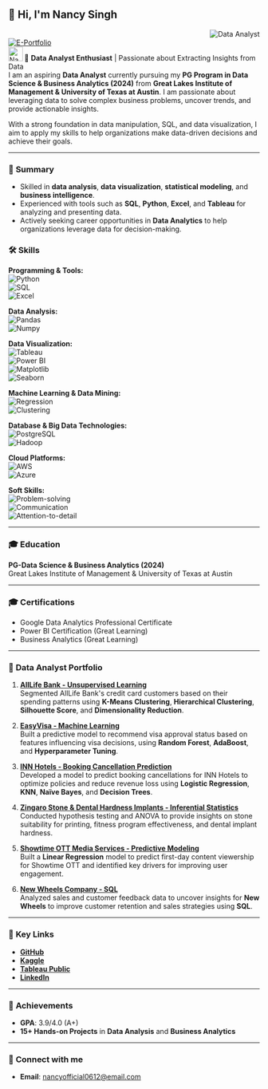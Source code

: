 
## 👋 Hi, I'm Nancy Singh  
<a> <img align="right" alt="Data Analyst" src="https://img.shields.io/badge/Profile%20Views-0-1abc9c.svg"/> </a>  
<a href="https://nancy-singh-portfolio.com"> <img alt="E-Portfolio" src="https://img.shields.io/badge/Portfolio-%23FF7F32.svg?style=for-the-badge&logoColor=Orange"/> </a>  
<a href="https://www.linkedin.com/in/nancy-singh-analyst"> <img align="left" src="https://raw.githubusercontent.com/yushi1007/yushi1007/main/images/linkedin.svg" alt="Nancy Singh | LinkedIn" width="29px"/> </a>  

🚀 **Data Analyst Enthusiast** | Passionate about Extracting Insights from Data  
I am an aspiring **Data Analyst** currently pursuing my **PG Program in Data Science & Business Analytics (2024)** from **Great Lakes Institute of Management & University of Texas at Austin**. I am passionate about leveraging data to solve complex business problems, uncover trends, and provide actionable insights.

With a strong foundation in data manipulation, SQL, and data visualization, I aim to apply my skills to help organizations make data-driven decisions and achieve their goals.

---

### 🎯 **Summary**
- Skilled in **data analysis**, **data visualization**, **statistical modeling**, and **business intelligence**.
- Experienced with tools such as **SQL**, **Python**, **Excel**, and **Tableau** for analyzing and presenting data.
- Actively seeking career opportunities in **Data Analytics** to help organizations leverage data for decision-making.


### 🛠️ **Skills**  

**Programming & Tools:**  
![Python](https://img.shields.io/badge/Python-3776AB?style=for-the-badge&logo=python&logoColor=white)  
![SQL](https://img.shields.io/badge/SQL-4479A1?style=for-the-badge&logo=mysql&logoColor=white)  
![Excel](https://img.shields.io/badge/Excel-217346?style=for-the-badge&logo=microsoft-excel&logoColor=white)

**Data Analysis:**  
![Pandas](https://img.shields.io/badge/Pandas-150458?style=for-the-badge&logo=pandas&logoColor=white)  
![Numpy](https://img.shields.io/badge/Numpy-013243?style=for-the-badge&logo=numpy&logoColor=white)

**Data Visualization:**  
![Tableau](https://img.shields.io/badge/Tableau-E97627?style=for-the-badge&logo=tableau&logoColor=white)  
![Power BI](https://img.shields.io/badge/Power%20BI-F2C811?style=for-the-badge&logo=powerbi&logoColor=white)  
![Matplotlib](https://img.shields.io/badge/Matplotlib-0A0A23?style=for-the-badge&logo=matplotlib&logoColor=white)  
![Seaborn](https://img.shields.io/badge/Seaborn-3A7E7A?style=for-the-badge&logo=seaborn&logoColor=white)

**Machine Learning & Data Mining:**  
![Regression](https://img.shields.io/badge/Regression-FFD700?style=for-the-badge&logo=linear&logoColor=white)  
![Clustering](https://img.shields.io/badge/Clustering-8A2BE2?style=for-the-badge&logo=kmeans&logoColor=white)

**Database & Big Data Technologies:**  
![PostgreSQL](https://img.shields.io/badge/PostgreSQL-336791?style=for-the-badge&logo=postgresql&logoColor=white)  
![Hadoop](https://img.shields.io/badge/Hadoop-66CCFF?style=for-the-badge&logo=hadoop&logoColor=white)

**Cloud Platforms:**  
![AWS](https://img.shields.io/badge/AWS-232F3E?style=for-the-badge&logo=amazonaws&logoColor=white)  
![Azure](https://img.shields.io/badge/Azure-0089D6?style=for-the-badge&logo=microsoft-azure&logoColor=white)

**Soft Skills:**  
![Problem-solving](https://img.shields.io/badge/Problem%20Solving-1D976D?style=for-the-badge&logo=problem-solving&logoColor=white)  
![Communication](https://img.shields.io/badge/Communication-00A6A6?style=for-the-badge&logo=communication&logoColor=white)  
![Attention-to-detail](https://img.shields.io/badge/Attention%20to%20detail-%237F3FBF?style=for-the-badge&logo=communication&logoColor=purple)

---

### 🎓 **Education**  
**PG-Data Science & Business Analytics (2024)**  
Great Lakes Institute of Management & University of Texas at Austin

---

### 🎓 **Certifications**  
- Google Data Analytics Professional Certificate  
- Power BI Certification (Great Learning)  
- Business Analytics (Great Learning)

---

### 💼 **Data Analyst Portfolio**

1. **[AllLife Bank - Unsupervised Learning](https://github.com/Nancy-06-datascientist/Nancy-Data-Science-Projects/blob/main/Nancy_Singh_UnsupervisedLearning_Project_2Feb2025%20(1).ipynb)**  
   Segmented AllLife Bank's credit card customers based on their spending patterns using **K-Means Clustering**, **Hierarchical Clustering**, **Silhouette Score**, and **Dimensionality Reduction**.

2. **[EasyVisa - Machine Learning](https://github.com/Nancy-06-datascientist/Nancy-Data-Science-Projects/blob/main/Nancy_Singh_Machine%20Learning2_Project_12Jan2025-1.ipynb)**  
   Built a predictive model to recommend visa approval status based on features influencing visa decisions, using **Random Forest**, **AdaBoost**, and **Hyperparameter Tuning**.

3. **[INN Hotels - Booking Cancellation Prediction](https://github.com/Nancy-06-datascientist/Nancy-Data-Science-Projects/blob/main/Nancy%20Singh_Machine%20Learning%201_Project_15dec2024.ipynb)**  
   Developed a model to predict booking cancellations for INN Hotels to optimize policies and reduce revenue loss using **Logistic Regression**, **KNN**, **Naïve Bayes**, and **Decision Trees**.

4. **[Zingaro Stone & Dental Hardness Implants - Inferential Statistics](https://github.com/Nancy-06-datascientist/Nancy-Data-Science-Projects/blob/main/Nancy%20Singh%20Inferential%20Statistics%20Project.ipynb)**  
   Conducted hypothesis testing and ANOVA to provide insights on stone suitability for printing, fitness program effectiveness, and dental implant hardness.

5. **[Showtime OTT Media Services - Predictive Modeling](https://github.com/Nancy-06-datascientist/Nancy-Data-Science-Projects/blob/main/Nancy%20Singh_Predictive%20Modeling%20Project_17Nov24.ipynb)**  
   Built a **Linear Regression** model to predict first-day content viewership for Showtime OTT and identified key drivers for improving user engagement.

6. **[New Wheels Company - SQL](https://github.com/Nancy-06-datascientist/Nancy-Data-Science-Projects/blob/main/NancySingh_SQL_Project.sql)**  
   Analyzed sales and customer feedback data to uncover insights for **New Wheels** to improve customer retention and sales strategies using **SQL**.

---

### 🔑 **Key Links**
- **[GitHub](https://github.com/Nancy-06-datascientist)**
- **[Kaggle](https://www.kaggle.com/nancydatascientist)**
- **[Tableau Public](https://public.tableau.com/app/profile/nancy.singh)**
- **[LinkedIn](https://www.linkedin.com/in/nancy-singh-analyst)**

---

### 💼 **Achievements**
- **GPA**: 3.9/4.0 (A+)  
- **15+ Hands-on Projects** in **Data Analysis** and **Business Analytics**

---

### 🤝 **Connect with me**  
- **Email**: [nancyofficial0612@email.com](mailto:nancyofficial0612@email.com)
